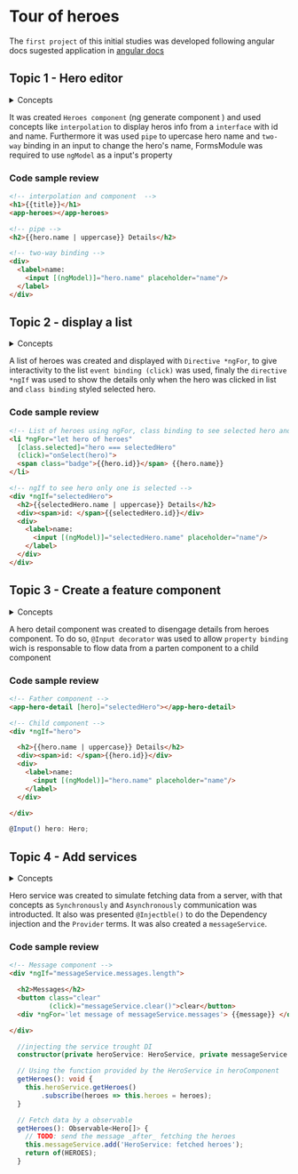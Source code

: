 

# Tour of heroes

The `first project` of this initial studies was developed following angular docs sugested application in [angular docs](https://angular.io/tutorial)

## Topic 1 - Hero editor
<details>
  <summary>Concepts</summary>
  <ul>
    <li>Create a component</li>
    <li>interpolation</li>
    <li>pipe</li>
    <li>two-way binding</li>
  </ul>
</details>

It was created `Heroes component` (ng generate component <name>) and used concepts like `interpolation` to display heros info from a `interface` with id and name. Furthermore it was used `pipe` to upercase hero name and `two-way` binding in an input to change the hero's name, FormsModule was required to use `ngModel` as a input's property

### Code sample review

```HTML
<!-- interpolation and component  -->
<h1>{{title}}</h1>
<app-heroes></app-heroes>

<!-- pipe -->
<h2>{{hero.name | uppercase}} Details</h2>

<!-- two-way binding -->
<div>
  <label>name:
    <input [(ngModel)]="hero.name" placeholder="name"/>
  </label>
</div>
```


## Topic 2 - display a list
<details>
  <summary>Concepts</summary>
  <ul>
    <li>Directives: *ngFor, *ngIf</li>
    <li>Event binding</li>
    <li>Class binding</li>
  </ul>
</details>

A list of heroes was created and displayed with `Directive *ngFor`, to give interactivity to the list `event binding (click)` was used, finaly the `directive *ngIf` was used to show the details only when the hero was clicked in list and `class binding` styled selected hero.
### Code sample review

```HTML
<!-- List of heroes using ngFor, class binding to see selected hero and event binding to show hero detail-->
<li *ngFor="let hero of heroes"
  [class.selected]="hero === selectedHero"
  (click)="onSelect(hero)">
  <span class="badge">{{hero.id}}</span> {{hero.name}}
</li>

<!-- ngIf to see hero only one is selected -->
<div *ngIf="selectedHero">
  <h2>{{selectedHero.name | uppercase}} Details</h2>
  <div><span>id: </span>{{selectedHero.id}}</div>
  <div>
    <label>name:
      <input [(ngModel)]="selectedHero.name" placeholder="name"/>
    </label>
  </div>
</div>
```

## Topic 3 - Create a feature component
<details>
  <summary>Concepts</summary>
  <ul>
    <li>Disengage features break two components</li>
    <li>Data flow between parent and child component</li>
  </ul>
</details>


A hero detail component was created  to disengage details from heroes component. To do so, `@Input decorator` was used to allow `property binding` wich is responsable to flow data from a parten component to a child component

### Code sample review

```HTML
<!-- Father component -->
<app-hero-detail [hero]="selectedHero"></app-hero-detail>

<!-- Child component -->
<div *ngIf="hero">

  <h2>{{hero.name | uppercase}} Details</h2>
  <div><span>id: </span>{{hero.id}}</div>
  <div>
    <label>name:
      <input [(ngModel)]="hero.name" placeholder="name"/>
    </label>
  </div>

</div>
```

```typescript
@Input() hero: Hero;
```

## Topic 4 - Add services
<details>
  <summary>Concepts</summary>
  <ul>
    <li>Services, consuming and providing</li>
    <li>Synchronously and Asynchronously communication</li>
  </ul>
</details>

Hero service was created to simulate fetching data from a server, with that concepts as  `Synchronously` and `Asynchronously` communication was introducted. It also was presented `@Injectble()` to do the Dependency injection and the `Provider` terms. It was also created a `messageService`.

### Code sample review

```HTML
<!-- Message component -->
<div *ngIf="messageService.messages.length">

  <h2>Messages</h2>
  <button class="clear"
          (click)="messageService.clear()">clear</button>
  <div *ngFor='let message of messageService.messages'> {{message}} </div>

</div>
```

```typescript
  //injecting the service trought DI
  constructor(private heroService: HeroService, private messageService: MessageService) { }

  // Using the function provided by the HeroService in heroComponent
  getHeroes(): void {
    this.heroService.getHeroes()
        .subscribe(heroes => this.heroes = heroes);
  }

  // Fetch data by a observable
  getHeroes(): Observable<Hero[]> {
    // TODO: send the message _after_ fetching the heroes
    this.messageService.add('HeroService: fetched heroes');
    return of(HEROES);
  }
```
